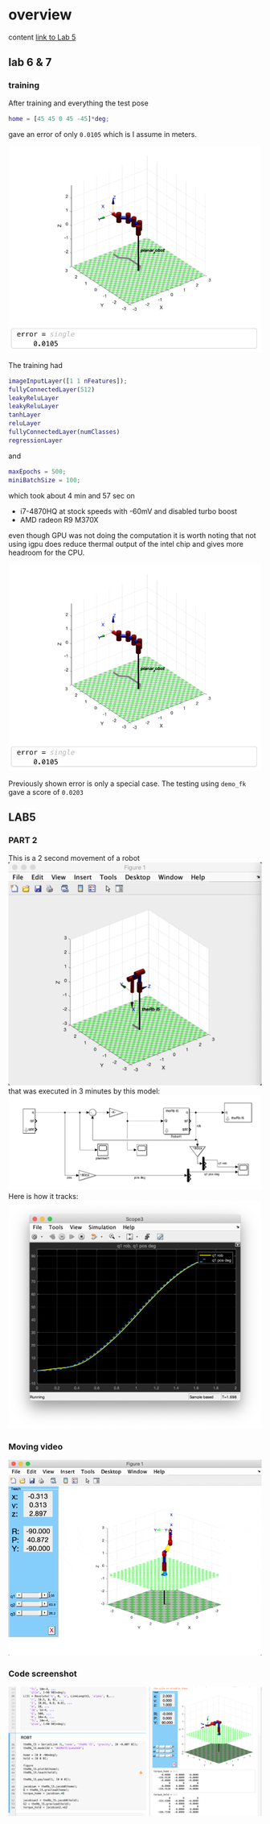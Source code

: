 # overview

content
[link to Lab 5](##LAB5)

## lab 6 & 7
### training
After training and everything the test pose 
```MATLAB
home = [45 45 0 45 -45]*deg;
```
gave an error of only `0.0105` which is I assume in meters.

![ final error](/lab7/images/final.png)

The training had 
```MATLAB
imageInputLayer([1 1 nFeatures]);
fullyConnectedLayer(512)
leakyReluLayer
leakyReluLayer
tanhLayer
reluLayer
fullyConnectedLayer(numClasses)  
regressionLayer
```

and 
```MATLAB
maxEpochs = 500;
miniBatchSize = 100;
```

which took about 4 min and 57 sec on
* i7-4870HQ at stock speeds with -60mV and disabled turbo boost
* AMD radeon R9 M370X

even though GPU was not doing the computation it is worth noting that not using igpu does reduce thermal output of the intel chip and gives more headroom for the CPU.

![ training](/lab7/images/final.png)

Previously shown error is only a special case. The testing using `demo_fk` gave a score of `0.0203`

## LAB5
### PART 2
This is a 2 second movement of a robot
![ video](/Lab5p2.gif)
that was executed in 3 minutes by this model:
![ video](/lab5p2sim.png)
Here is how it tracks:
![ video](/pidhighgain.png)

### Moving video
![Moving video](/CleanShot%202020-10-20%20at%2002.08.58.gif)

### Code screenshot
![Code screenshot](/code%20screenshot.png)
